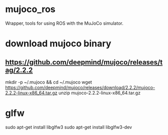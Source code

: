 # mujoco_ros

Wrapper, tools for using ROS with the MuJoCo simulator.

# download mujoco binary
## https://github.com/deepmind/mujoco/releases/tag/2.2.2 
mkdir -p ~/.mujoco && cd ~/.mujoco 
wget https://github.com/deepmind/mujoco/releases/download/2.2.2/mujoco-2.2.2-linux-x86_64.tar.gz
unzip mujoco-2.2.2-linux-x86_64.tar.gz

# glfw
sudo apt-get install libglfw3
sudo apt-get install libglfw3-dev
